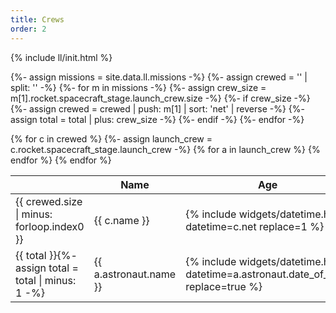 ```yaml
---
title: Crews
order: 2
---
```

{% include ll/init.html %}

{%- assign missions = site.data.ll.missions -%}
{%- assign crewed = '' | split: '' -%}
{%- for m in missions -%}
  {%- assign crew_size = m[1].rocket.spacecraft_stage.launch_crew.size -%}
  {%- if crew_size -%}
    {%- assign crewed = crewed | push: m[1] | sort: 'net' | reverse -%}
    {%- assign total = total | plus: crew_size -%}
  {%- endif -%}
{%- endfor -%}

<table class='crew'>
  <thead>
    <tr>
      <th></th>
      <th>Name</th>
      <th>Age</th>
      <th>Role</th>
      <th>Nationality</th>
    </tr>
  </thead>
  <tbody>
  {% for c in crewed %}
    {%- assign launch_crew = c.rocket.spacecraft_stage.launch_crew -%}
    <tr class="blue">
      <td>{{ crewed.size | minus: forloop.index0 }}</td>
      <td style="text-align: left !important;"><span class="fg-secondary">{{ c.name }}</span></td>
      <td><span class="fg-secondary">{% include widgets/datetime.html datetime=c.net replace=1 %}</span></td>
      <td><code>{{ c.rocket.launcher_stage[0].launcher.serial_number | replace: 'Unknow F9', '' }}</code></td>
      <td><code>{{ c.rocket.spacecraft_stage.spacecraft.serial_number | replace: 'TBD', '' }}</code></td>
    </tr>
    {% for a in launch_crew %}
    <tr class='{{ c.status.abbrev }}'>
      <td>{{ total }}{%- assign total = total | minus: 1 -%}</td>
      <td>{{ a.astronaut.name }}</td>
      <td>{% include widgets/datetime.html datetime=a.astronaut.date_of_birth replace=true %}</td>
      <td>{{ a.role.role }}</td>
      <td title="{{ a.astronaut.agency.name }}">{{ a.astronaut.nationality }}</td>
    </tr>
    {% endfor %}
  {% endfor %}
  </tbody>
</table>